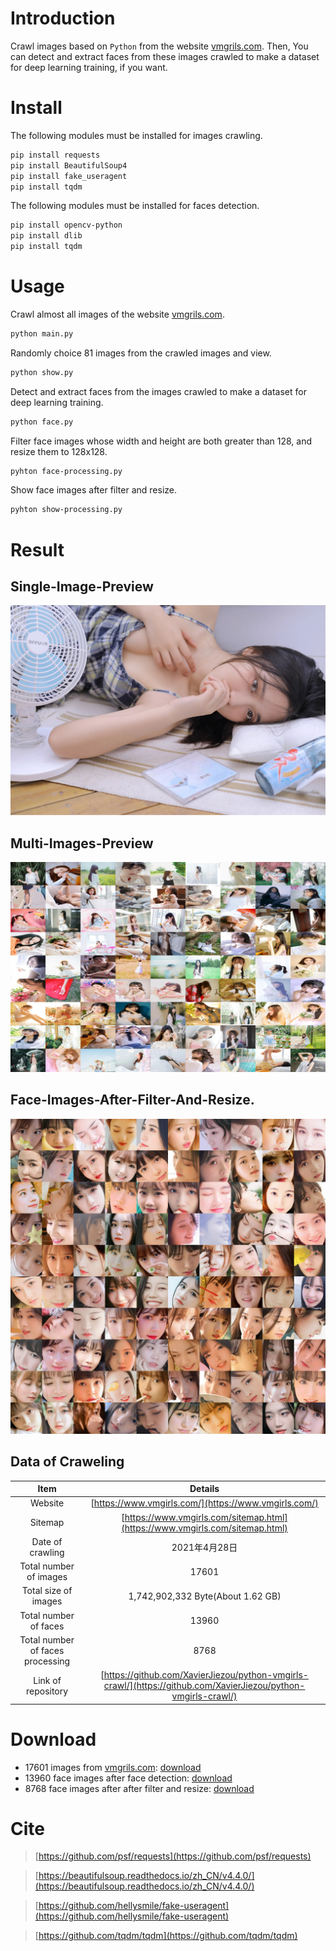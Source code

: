 # Introduction
Crawl images based on `Python` from the website [vmgrils.com](https://www.vmgirls.com/). Then, You can detect and extract faces from these images crawled to make a dataset for deep learning training, if you want.
# Install
The following modules must be installed for images crawling.
```bash
pip install requests
pip install BeautifulSoup4
pip install fake_useragent
pip install tqdm
```
The following modules must be installed for faces detection.
```bash
pip install opencv-python
pip install dlib
pip install tqdm
```
# Usage
Crawl almost all images of the website [vmgrils.com](https://www.vmgirls.com/).
```bash
python main.py
```
Randomly choice 81 images from the crawled images and view.
```bash
python show.py
```
Detect and extract faces from the images crawled to make a dataset for deep learning training.
```bash
python face.py
```
Filter face images whose width and height are both greater than 128, and resize them to 128x128.
```bash
pyhton face-processing.py
```
Show face images after filter and resize.
```bash
pyhton show-processing.py
```
# Result
## Single-Image-Preview
![single-image-preview.jpg](result/single-image-preview.jpg)
## Multi-Images-Preview
![multi-images-preview.jpg](result/multi-images-preview.jpg)
## Face-Images-After-Filter-And-Resize.
![face-processing.jpg](result/face-processing.jpg)
## Data of Craweling
| Item |Details|
|:--:|:--:|
| Website | [https://www.vmgirls.com/](https://www.vmgirls.com/) |
| Sitemap | [https://www.vmgirls.com/sitemap.html](https://www.vmgirls.com/sitemap.html) |
| Date of crawling | 2021年4月28日 |
| Total number of images | 17601 |
| Total size of images | 1,742,902,332 Byte(About 1.62 GB) |
| Total number of faces | 13960 |
| Total number of faces processing | 8768 |
| Link of repository | [https://github.com/XavierJiezou/python-vmgirls-crawl/](https://github.com/XavierJiezou/python-vmgirls-crawl/) |
# Download
- 17601 images from [vmgrils.com](https://www.vmgirls.com/): [download](https://j8rd-my.sharepoint.com/:u:/g/personal/25_t_skings_club/EckREf4k2_VMikBPOPCJqmUBZKz9V3fD_IK_rMbVLtcaLg?e=VULXqS)
- 13960 face images after face detection: [download](https://j8rd-my.sharepoint.com/:u:/g/personal/25_t_skings_club/ER0i4UMyAeJFuhx_q_kL86cBU9TJ9THh0XO2xZXuGVTIHw?e=kAMiIW)
- 8768 face images after after filter and resize: [download](https://j8rd-my.sharepoint.com/:u:/g/personal/25_t_skings_club/EUir3sPXP99EnKu40rh1yO8BNhc9FF_6aoEwGIrILK5JUw?e=rZWhB7)
# Cite
> [https://github.com/psf/requests](https://github.com/psf/requests)

> [https://beautifulsoup.readthedocs.io/zh_CN/v4.4.0/](https://beautifulsoup.readthedocs.io/zh_CN/v4.4.0/)

> [https://github.com/hellysmile/fake-useragent](https://github.com/hellysmile/fake-useragent)

> [https://github.com/tqdm/tqdm](https://github.com/tqdm/tqdm)